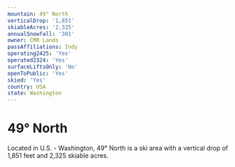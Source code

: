 ```yaml
---
mountain: 49° North
verticalDrop: '1,851'
skiableAcres: '2,325'
annualSnowfall: '301'
owner: CMR Lands
passAffiliations: Indy
operating2425: 'Yes'
operated2324: 'Yes'
surfaceLiftsOnly: 'No'
openToPublic: 'Yes'
skied: 'Yes'
country: USA
state: Washington
---
```


# 49° North

Located in U.S. - Washington, 49° North is a ski area with a vertical drop of 1,851 feet and 2,325 skiable acres.
